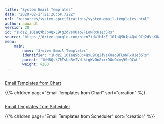 ```yaml
---
title: "System Email Templates"
date: "2020-02-27T21:26:58.722Z"
url: "resources/system-specifications/system-email-templates.html"
author: aquandt
version: 20
id: "1HdzZ_10IaQ9bJp4QxL9Cg2dVsXUao9FLoNRxH1e3SRs"
source: "https://drive.google.com/open?id=1HdzZ_10IaQ9bJp4QxL9Cg2dVsXUao9FLoNRxH1e3SRs"
menu:
    main:
        name: "System Email Templates"
        identifier: "1HdzZ_10IaQ9bJp4QxL9Cg2dVsXUao9FLoNRxH1e3SRs"
        parent: "1NH8Qsk7DTsUoBvIVdUktgWvOu8yxrDOuOxmy9SsOCwU"
        weight: 6280
---
```







## 

[Email Templates from Chart](system-email-templates/email-templates-from-chart.html)

{{% children page="Email Templates from Chart" sort="creation" %}}

## 

[Email Templates from Scheduler](system-email-templates/email-templates-from-scheduler.html)

{{% children page="Email Templates from Scheduler" sort="creation" %}}

